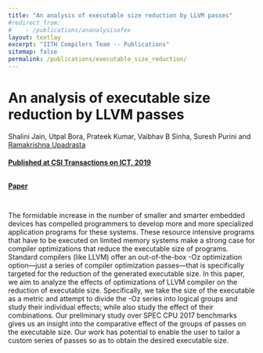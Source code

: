 ```yaml
---
title: "An analysis of executable size reduction by LLVM passes"
#redirect_from:
#    - /publications/ananalysisofex
layout: textlay
excerpt: "IITH Compilers Team -- Publications"
sitemap: false
permalink: /publications/executable_size_reduction/
---
```



<div class="container-fluid" style="height:100%; width:100%"> 
<h1>An analysis of executable size reduction by LLVM passes</h1>
<p>Shalini Jain, Utpal Bora, Prateek Kumar, Vaibhav B Sinha, Suresh Purini and <a href="https://www.iith.ac.in/~ramakrishna" target="_blank">Ramakrishna Upadrasta</p>
<h4> Published at CSI Transactions on ICT, 2019</h4>
<br>
 <div style="position:relative; top:-25px;">
 <h4><a href="https://link.springer.com/article/10.1007/s40012-019-00248-5" target="_blank">Paper</a>
 </h4>
 </div> 

<p>The formidable increase in the number of smaller and smarter embedded devices has compelled programmers to develop more and more specialized application programs for these systems. These resource intensive programs that have to be executed on limited memory systems make a strong case for compiler optimizations that reduce the executable size of programs. Standard compilers (like LLVM) offer an out-of-the-box -Oz optimization option—just a series of compiler optimization passes—that is specifically targeted for the reduction of the generated executable size. In this paper, we aim to analyze the effects of optimizations of LLVM compiler on the reduction of executable size. Specifically, we take the size of the executable as a metric and attempt to divide the -Oz series into logical groups and study their individual effects; while also study the effect of their combinations. Our preliminary study over SPEC CPU 2017 benchmarks gives us an insight into the comparative effect of the groups of passes on the executable size. Our work has potential to enable the user to tailor a custom series of passes so as to obtain the desired executable size.</p>
<br>
</div>
